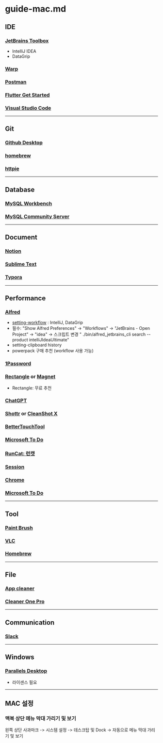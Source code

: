 # guide-mac.md

## IDE

### [JetBrains Toolbox](https://www.jetbrains.com/toolbox-app)

- IntelliJ IDEA
- DataGrip

### [Warp](https://warp.dev)

### [Postman](https://www.postman.com)

### [Flutter Get Started](https://flutter.dev/docs/get-started/install/macos)

### [Visual Studio Code](https://code.visualstudio.com)

---

## Git

### [Github Desktop](https://desktop.github.com)

### [homebrew](https://brew.sh)

### [httpie](https://httpie.io)

---

## Database

### [MySQL Workbench](https://dev.mysql.com/downloads/workbench)

### [MySQL Community Server](https://dev.mysql.com/downloads/mysql)

---

## Document

### [Notion](https://www.notion.so)

### [Sublime Text](https://www.sublimetext.com)

### [Typora](https://typora.io)

---

## Performance

### [Alfred](https://www.alfredapp.com)

- [setting-workflow](https://github.com/bchatard/alfred-jetbrains) : IntelliJ, DataGrip
- 필수: "Show Alfred Preferences" -> "Workflows" -> "JetBrains - Open Project" -> "idea" ->  스크립트 변경 "
  ./bin/alfred_jetbrains_cli search --product intelliJIdeaUltimate"
- setting-clipboard history
- powerpack 구매 추천 (workflow 사용 가능)

### [1Password](https://1password.com)

### [Rectangle](https://rectangleapp.com) or [Magnet](https://magnet.crowdcafe.com)

- Rectangle: 무료 추천

### [ChatGPT](https://chat.openai.com)

### [Shottr](https://shottr.cc) or [CleanShot X](https://cleanshot.com)

### [BetterTouchTool](https://folivora.ai)

### [Microsoft To Do](https://to-do.office.com/tasks/)

### [RunCat: 런캣](https://apps.apple.com/kr/app/runcat/id1429033973)

### [Session](https://www.stayinsession.com)

### [Chrome](https://www.google.com/intl/ko/chrome)

### [Microsoft To Do](https://apps.apple.com/us/app/microsoft-to-do/id1274495053)

---

## Tool

### [Paint Brush](https://paintbrush.sourceforge.io/downloads)

### [VLC](https://www.videolan.org/vlc/index.ko.html)

### [Homebrew](https://brew.sh)

---

## File

### [App cleaner](https://freemacsoft.net/appcleaner/)

### [Cleaner One Pro](https://apps.apple.com/kr/app/cleaner-one-pro-디스크-정리/id1133028347)

---

## Communication

### [Slack](https://slack.com/intl/ko-kr/downloads/mac?geocode=ko-kr)

---

## Windows

### [Parallels Desktop](https://www.parallels.com/kr/products/desktop)

- 라이센스 필요

---

## MAC 설정

### 맥북 상단 메뉴 막대 가리기 및 보기

왼쪽 상단 사과마크 -> 시스템 설정 -> 데스크탑 및 Dock -> 자동으로 메뉴 막대 가리기 및 보기
